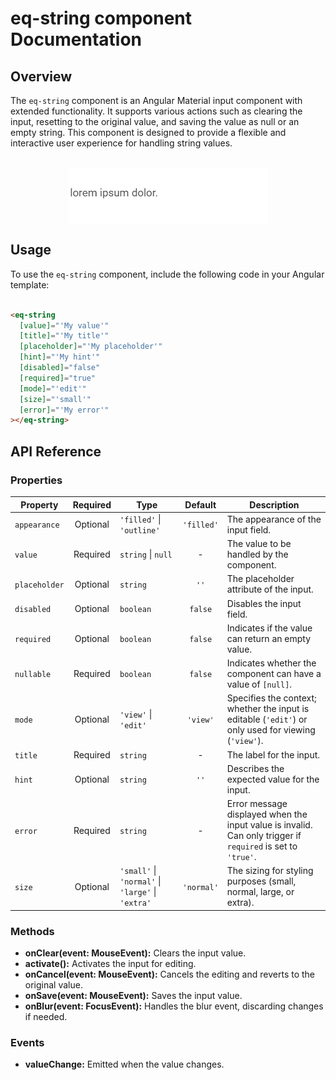 # eq-string component Documentation

## Overview

The `eq-string` component is an Angular Material input component with extended functionality. It supports various actions such as clearing the input, resetting to the original value, and saving the value as null or an empty string. This component is designed to provide a flexible and interactive user experience for handling string values.
<br><br>
<p align="center" width="100%">
<img align="center" src="./doc/eq-string.gif" alt="eq-string preview">
</p>

## Usage

To use the `eq-string` component, include the following code in your Angular template:

```html

<eq-string
  [value]="'My value'"
  [title]="'My title'"
  [placeholder]="'My placeholder'"
  [hint]="'My hint'"
  [disabled]="false"
  [required]="true"
  [mode]="'edit'"
  [size]="'small'"
  [error]="'My error'"
></eq-string>
```

## API Reference

### Properties

| Property      | Required | Type                                              |  Default   | Description                                                                                                 |
|---------------|:--------:|---------------------------------------------------|:----------:|-------------------------------------------------------------------------------------------------------------|
| `appearance`  | Optional | `'filled'` \| `'outline'`                         | `'filled'` | The appearance of the input field.                                                                          |
| `value`       | Required | `string` \| `null`                                |     -      | The value to be handled by the component.                                                                   |
| `placeholder` | Optional | `string`                                          |    `''`    | The placeholder attribute of the input.                                                                     |
| `disabled`    | Optional | `boolean`                                         |  `false`   | Disables the input field.                                                                                   |
| `required`    | Optional | `boolean`                                         |  `false`   | Indicates if the value can return an empty value.                                                           |
| `nullable`    | Required | `boolean`                                         |  `false`   | Indicates whether the component can have a value of `[null]`.                                               |
| `mode`        | Optional | `'view'` \| `'edit'`                              |  `'view'`  | Specifies the context; whether the input is editable (`'edit'`) or only used for viewing (`'view'`).        |
| `title`       | Required | `string`                                          |     -      | The label for the input.                                                                                    |
| `hint`        | Optional | `string`                                          |    `''`    | Describes the expected value for the input.                                                                 |
| `error`       | Required | `string`                                          |     -      | Error message displayed when the input value is invalid. Can only trigger if `required` is set to `'true'`. |
| `size`        | Optional | `'small'` \| `'normal'` \| `'large'` \| `'extra'` | `'normal'` | The sizing for styling purposes (small, normal, large, or extra).                                           |

### Methods

- **onClear(event: MouseEvent):** Clears the input value.
- **activate():** Activates the input for editing.
- **onCancel(event: MouseEvent):** Cancels the editing and reverts to the original value.
- **onSave(event: MouseEvent):** Saves the input value.
- **onBlur(event: FocusEvent):** Handles the blur event, discarding changes if needed.

### Events

- **valueChange:** Emitted when the value changes.
